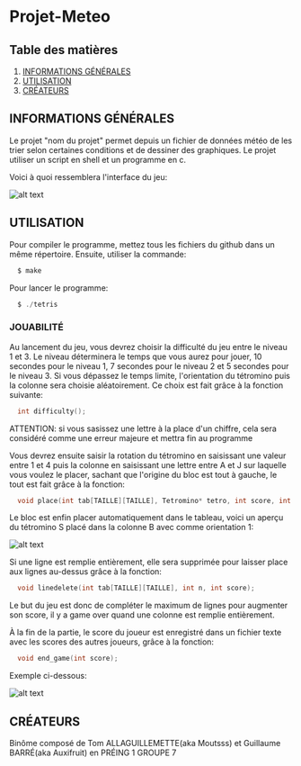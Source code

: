 # Projet-Meteo


## Table des matières
1. [INFORMATIONS GÉNÉRALES](#informations-générales)
2. [UTILISATION](#utilisation)
3. [CRÉATEURS](#créateurs)

## INFORMATIONS GÉNÉRALES

Le projet "nom du projet" permet depuis un fichier de données météo de les trier selon certaines conditions et de dessiner des graphiques. Le projet utiliser un script en shell et un programme en c.

Voici à quoi ressemblera l'interface du jeu:

![alt text](https://github.com/Auxifruit/tetris-projet/blob/image/GRID0.png "Exemple interface")

## UTILISATION

Pour compiler le programme, mettez tous les fichiers du github dans un même répertoire. Ensuite, utiliser la commande:
```c
  $ make
```
Pour lancer le programme:
```c
  $ ./tetris
```
### JOUABILITÉ

Au lancement du jeu, vous devrez choisir la difficulté du jeu entre le niveau 1 et 3. Le niveau déterminera le temps que vous aurez pour jouer, 10 secondes pour le niveau 1, 7 secondes pour le niveau 2 et 5 secondes pour le niveau 3. Si vous dépassez le temps limite, l'orientation du tétromino puis la colonne sera choisie aléatoirement. Ce choix est fait grâce à la fonction suivante:
```c
  int difficulty();
```

ATTENTION: si vous sasissez une lettre à la place d'un chiffre, cela sera considéré comme une erreur majeure et mettra fin au programme

Vous devrez ensuite saisir la rotation du tétromino en saisissant une valeur entre 1 et 4 puis la colonne en saisissant une lettre entre A et J sur laquelle vous voulez le placer, sachant que l'origine du bloc est tout à gauche, le tout est fait grâce à la fonction:
```c
  void place(int tab[TAILLE][TAILLE], Tetromino* tetro, int score, int level);
```
Le bloc est enfin placer automatiquement dans le tableau, voici un aperçu du tétromino S placé dans la colonne B avec comme orientation 1:

![alt text](https://github.com/Auxifruit/tetris-projet/blob/image/GRID01.png "Exemple tableau")

Si une ligne est remplie entièrement, elle sera supprimée pour laisser place aux lignes au-dessus grâce à la fonction:
```c
  void linedelete(int tab[TAILLE][TAILLE], int n, int score);
```

Le but du jeu est donc de compléter le maximum de lignes pour augmenter son score, il y a game over quand une colonne est remplie entièrement.

À la fin de la partie, le score du joueur est enregistré dans un fichier texte avec les scores des autres joueurs, grâce à la fonction:
```c
  void end_game(int score);
```

Exemple ci-dessous:

![alt text](https://github.com/Auxifruit/tetris-projet/blob/image/GAME-OVER.png "Exemple game over")

## CRÉATEURS

Binôme composé de Tom ALLAGUILLEMETTE(aka Moutsss) et Guillaume BARRÉ(aka Auxifruit) en PRÉING 1 GROUPE 7
